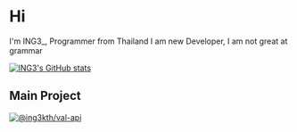 # Hi

I'm ING3_, Programmer from Thailand
I am new Developer, I am not great at grammar

[![ING3's GitHub stats](https://github-readme-stats.vercel.app/api?username=KTNG-3&theme=tokyonight)](https://github.com/KTNG-3/KTNG-3)

## Main Project

[![@ing3kth/val-api](https://github-readme-stats.vercel.app/api/pin/?username=KTNG-3&repo=val-api&theme=tokyonight)](https://github.com/KTNG-3/val-api)
